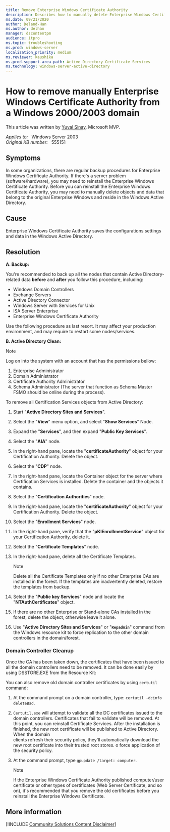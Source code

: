 ```yaml
---
title: Remove Enterprise Windows Certificate Authority
description: Describes how to manually delete Enterprise Windows Certificate Authority from a Windows 2000/2003 domain.
ms.date: 09/21/2020
author: Deland-Han
ms.author: delhan
manager: dscontentpm
audience: itpro
ms.topic: troubleshooting
ms.prod: windows-server
localization_priority: medium
ms.reviewer: kaushika
ms.prod-support-area-path: Active Directory Certificate Services
ms.technology: windows-server-active-directory
---
```

# How to remove manually Enterprise Windows Certificate Authority from a Windows 2000/2003 domain

This article was written by [Yuval Sinay](https://mvp.microsoft.com/en-US/PublicProfile/7674?fullName=Yuval%20Sinay), Microsoft MVP.

_Applies to:_ &nbsp; Windows Server 2003  
_Original KB number:_ &nbsp; 555151

## Symptoms

In some organizations, there are regular backup procedures for Enterprise Windows Certificate Authority. If there's a server problem (software/hardware), you may need to reinstall the Enterprise Windows Certificate Authority. Before you can reinstall the Enterprise Windows Certificate Authority, you may need to manually delete objects and data that belong to the original Enterprise Windows and reside in the Windows Active Directory.

## Cause

Enterprise Windows Certificate Authority saves the configurations settings and data in the Windows Active Directory.

## Resolution

**A. Backup:**  

You're recommended to back up all the nodes that contain Active Directory-related data **before** and **after** you follow this procedure, including:

- Windows Domain Controllers
- Exchange Servers
- Active Directory Connector
- Windows Server with Services for Unix
- ISA Server Enterprise
- Enterprise Windows Certificate Authority

Use the following procedure as last resort. It may affect your production environment, and may require to restart some nodes/services.

**B. Active Directory Clean:**  

> [!NOTE]
> Log on into the system with an account that has the permissions bellow:
>
>1. Enterprise Administrator
>2. Domain Administrator
>3. Certificate Authority Administrator
>4. Schema Administrator (The server that function as Schema Master FSMO should be online during the process).

To remove all Certification Services objects from Active Directory:

1. Start "**Active Directory Sites and Services**".
2. Select the "**View**" menu option, and select "**Show Services**" Node.
3. Expand the "**Services**", and then expand "**Public Key Services**".
4. Select the "**AIA**" node.
5. In the right-hand pane, locate the "**certificateAuthority**" object for your Certification Authority. Delete the object.
6. Select the "**CDP**" node.
7. In the right-hand pane, locate the Container object for the server where Certification Services is installed. Delete the container and the objects it contains.
8. Select the "**Certification Authorities**" node.
9. In the right-hand pane, locate the "**certificateAuthority**" object for your Certification Authority. Delete the object.
10. Select the "**Enrollment Services**" node.
11. In the right-hand pane, verify that the "**pKIEnrollmentService**" object for your Certification Authority, delete it.
12. Select the "**Certificate Templates**" node.
13. In the right-hand pane, delete all the Certificate Templates.

    > [!NOTE]
    > Delete all the Certificate Templates only if no other Enterprise CAs are installed in the forest. If the templates are inadvertently deleted, restore the
    templates from backup.
14. Select the "**Public key Services**" node and locate the "**NTAuthCertificates**" object.
15. If there are no other Enterprise or Stand-alone CAs installed in the forest, delete the object, otherwise leave it alone.
16. Use "**Active Directory Sites and Services**" or "**`Repadmin`**" command from the Windows resource kit to force replication to the other domain controllers in the domain/forest.

### Domain Controller Cleanup  

Once the CA has been taken down, the certificates that have been issued to all the domain controllers need to be removed. It can be done easily by using DSSTORE.EXE from the Resource Kit:

You can also remove old domain controller certificates by using `certutil` command:

1. At the command prompt on a domain controller, type: `certutil -dcinfo deleteBad`.

2. `Certutil.exe` will attempt to validate all the DC certificates issued to the domain controllers. Certificates that fail to validate will be removed.
At this point, you can reinstall Certificate Services. After the installation is finished, the new root certificate will be published to Active Directory. When the domain  
clients refresh their security policy, they'll automatically download the new root certificate into their trusted root stores.
 o force application of the security policy.

3. At the command prompt, type `gpupdate /target: computer`.

    > [!NOTE]
    > If the Enterprise Windows Certificate Authority published computer/user certificate or other types of certificates (Web Server Certificate, and so on), it's recommended that you remove the old certificates before you reinstall the Enterprise Windows Certificate.

## More information

[!INCLUDE [Community Solutions Content Disclaimer](../../includes/community-solutions-content-disclaimer.md)]
